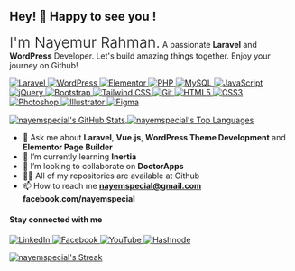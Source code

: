 ## Hey! 👋 Happy to see you ! 
<p><span style="font-size:26px; font-weight:300;">I'm Nayemur Rahman.</span> <span>A passionate <b>Laravel</b> and <b>WordPress</b> Developer. Let's build amazing things together. Enjoy your journey on Github! </span> </p>

<p dir="auto">
  <a target="_blank" rel="noopener noreferrer nofollow" href="https://laravel.com">
    <img src="https://img.shields.io/badge/Laravel-FF2D20?style=flat-square&amp;logo=laravel&amp;logoColor=white" alt="Laravel" style="max-width: 100%;">
  </a>

  <a target="_blank" rel="noopener noreferrer nofollow" href="https://wordpress.org">
    <img src="https://img.shields.io/badge/WordPress-21759B?style=flat-square&amp;logo=wordpress&amp;logoColor=white" alt="WordPress" style="max-width: 100%;">
  </a>

  <a target="_blank" rel="noopener noreferrer nofollow" href="https://elementor.com">
    <img src="https://img.shields.io/badge/Elementor-666666?style=flat-square&amp;logo=elementor&amp;logoColor=white" alt="Elementor" style="max-width: 100%;">
  </a>

  <a target="_blank" rel="noopener noreferrer nofollow" href="https://php.net">
    <img src="https://img.shields.io/badge/PHP-777BB4?style=flat-square&amp;logo=php&amp;logoColor=white" alt="PHP" style="max-width: 100%;">
  </a>

  <a target="_blank" rel="noopener noreferrer nofollow" href="https://mysql.com">
    <img src="https://img.shields.io/badge/MySQL-4479A1?style=flat-square&amp;logo=mysql&amp;logoColor=white" alt="MySQL" style="max-width: 100%;">
  </a>

  <a target="_blank" rel="noopener noreferrer nofollow" href="https://developer.mozilla.org/en-US/docs/Web/JavaScript">
    <img src="https://img.shields.io/badge/JavaScript-F7DF1E?style=flat-square&amp;logo=javascript&amp;logoColor=black" alt="JavaScript" style="max-width: 100%;">
  </a>

  <a target="_blank" rel="noopener noreferrer nofollow" href="https://jquery.com">
    <img src="https://img.shields.io/badge/jQuery-0769AD?style=flat-square&amp;logo=jquery&amp;logoColor=white" alt="jQuery" style="max-width: 100%;">
  </a>

  <a target="_blank" rel="noopener noreferrer nofollow" href="https://getbootstrap.com">
    <img src="https://img.shields.io/badge/Bootstrap-7952B3?style=flat-square&amp;logo=bootstrap&amp;logoColor=white" alt="Bootstrap" style="max-width: 100%;">
  </a>

  <a target="_blank" rel="noopener noreferrer nofollow" href="https://tailwindcss.com">
    <img src="https://img.shields.io/badge/Tailwind_CSS-38B2AC?style=flat-square&amp;logo=tailwind-css&amp;logoColor=white" alt="Tailwind CSS" style="max-width: 100%;">
  </a>

  <a target="_blank" rel="noopener noreferrer nofollow" href="https://git-scm.com">
    <img src="https://img.shields.io/badge/Git-F05032?style=flat-square&amp;logo=git&amp;logoColor=white" alt="Git" style="max-width: 100%;">
  </a>

  <a target="_blank" rel="noopener noreferrer nofollow" href="https://developer.mozilla.org/en-US/docs/Web/HTML">
    <img src="https://img.shields.io/badge/HTML5-E34F26?style=flat-square&amp;logo=html5&amp;logoColor=white" alt="HTML5" style="max-width: 100%;">
  </a>

  <a target="_blank" rel="noopener noreferrer nofollow" href="https://developer.mozilla.org/en-US/docs/Web/CSS">
    <img src="https://img.shields.io/badge/CSS3-1572B6?style=flat-square&amp;logo=css3&amp;logoColor=white" alt="CSS3" style="max-width: 100%;">
  </a>

  <a target="_blank" rel="noopener noreferrer nofollow" href="https://www.adobe.com/products/photoshop.html">
    <img src="https://img.shields.io/badge/Photoshop-31A8FF?style=flat-square&amp;logo=adobe-photoshop&amp;logoColor=white" alt="Photoshop" style="max-width: 100%;">
  </a>

  <a target="_blank" rel="noopener noreferrer nofollow" href="https://www.adobe.com/products/illustrator.html">
    <img src="https://img.shields.io/badge/Illustrator-FF9A00?style=flat-square&amp;logo=adobe-illustrator&amp;logoColor=white" alt="Illustrator" style="max-width: 100%;">
  </a>

  <a target="_blank" rel="noopener noreferrer nofollow" href="https://www.figma.com">
    <img src="https://img.shields.io/badge/Figma-F24E1E?style=flat-square&amp;logo=figma&amp;logoColor=white" alt="Figma" style="max-width: 100%;">
  </a>
</p>


<p align="left">
  <a href="https://github.com/nayemspecial">
    <img align="center" src="https://github-readme-stats.vercel.app/api?username=nayemspecial&show_icons=true&hide=issues" alt="nayemspecial's GitHub Stats" />
  </a>
  <a href="https://github.com/nayemspecial">
    <img align="center" src="https://github-readme-stats.vercel.app/api/top-langs/?username=nayemspecial&layout=compact" alt="nayemspecial's Top Languages" />
  </a>
</p>




- 💬 Ask me about **Laravel**, **Vue.js**, **WordPress Theme Development** and **Elementor Page Builder**
- 🌱 I’m currently learning **Inertia**
- 👯 I’m looking to collaborate on **DoctorApps**
- 👨‍💻 All of my repositories are available at Github
- 📫 How to reach me **nayemspecial@gmail.com** **facebook.com/nayemspecial**

<h4 align="left">Stay connected with me</h4>
<p dir="auto">

  <a href="https://linkedin.com/in/nayemspecial" target="_blank" rel="noopener noreferrer nofollow">
    <img src="https://img.shields.io/badge/LinkedIn-0077B5?style=flat-square&amp;logo=linkedin&amp;logoColor=white" alt="LinkedIn" style="max-width: 100%;">
  </a>

  <a href="https://fb.com/nayemspecial" target="_blank" rel="noopener noreferrer nofollow">
    <img src="https://img.shields.io/badge/Facebook-1877F2?style=flat-square&amp;logo=facebook&amp;logoColor=white" alt="Facebook" style="max-width: 100%;">
  </a>

  <a href="https://www.youtube.com/c/projuktiplus" target="_blank" rel="noopener noreferrer nofollow">
    <img src="https://img.shields.io/badge/YouTube-FF0000?style=flat-square&amp;logo=youtube&amp;logoColor=white" alt="YouTube" style="max-width: 100%;">
  </a>

  <a href="https://hashnode.com/nayemspecial" target="_blank" rel="noopener noreferrer nofollow">
    <img src="https://img.shields.io/badge/Hashnode-2962FF?style=flat-square&amp;logo=hashnode&amp;logoColor=white" alt="Hashnode" style="max-width: 100%;">
  </a>
  
</p>



<span align="right">
  <a href="https://github.com/nayemspecial">
    <img src="https://github-readme-streak-stats.herokuapp.com/?user=nayemspecial&theme=DarculaCode&hide_border=false" alt="nayemspecial's Streak">
  </a>
</span>






